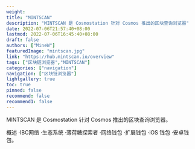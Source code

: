 ```yaml
---
weight: 
title: "MINTSCAN"
description: "MINTSCAN 是 Cosmostation 针对 Cosmos 推出的区块查询浏览器"
date: 2022-07-06T21:57:40+08:00
lastmod: 2022-07-06T16:45:40+08:00
draft: false
authors: ["MineW"]
featuredImage: "mintscan.jpg"
link: "https://hub.mintscan.io/overview"
tags: ["区块链浏览器","MINTSCAN"]
categories: ["navigation"]
navigation: ["区块链浏览器"]
lightgallery: true
toc: true
pinned: false
recommend: false
recommend1: false
---
```


MINTSCAN 是 Cosmostation 针对 Cosmos 推出的区块查询浏览器。

概述‎‎ ·IBC网络 ·生态系统 ·‎‎薄荷糖‎‎探索者 ·网络钱包 ·扩展钱包 ·iOS 钱包 ·安卓钱包。‎